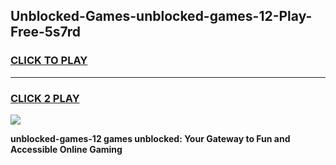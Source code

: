 
## Unblocked-Games-unblocked-games-12-Play-Free-5s7rd
<h3>
<a href="https://premium76.site?title=unblocked-games-12&ref=10A">CLICK TO PLAY</a></h3>
<hr>

<h3>
<a href="https://premium76.site?title=unblocked-games-12&ref=10A">CLICK 2 PLAY</a>
  
</h3>

<a href="https://premium76.site?title=unblocked-games-12&ref=10A"><img src="https://clearcache.store/games.png"></a>


**unblocked-games-12 games unblocked: Your Gateway to Fun and Accessible Online Gaming**
